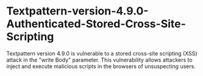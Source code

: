 # Textpattern-version-4.9.0-Authenticated-Stored-Cross-Site-Scripting
Textpattern version 4.9.0 is vulnerable to a stored cross-site scripting (XSS) attack in the "write Body" parameter. This vulnerability allows attackers to inject and execute malicious scripts in the browsers of unsuspecting users.
